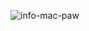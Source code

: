 ![info-mac-paw](https://github.com/Oleh-Hulkevych/MacPaw-TestTask/assets/109086187/75aa2a0e-a804-4bbf-9203-fc7f6a873b75)
